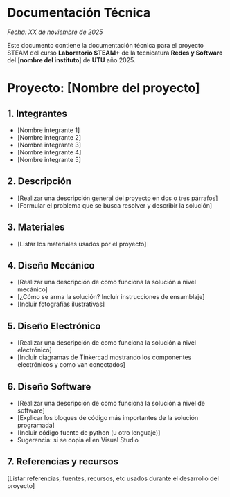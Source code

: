 # Documentación Técnica

*Fecha: XX de noviembre de 2025*

Este documento contiene la documentación técnica para el proyecto STEAM del curso **Laboratorio STEAM+** de la tecnicatura **Redes y Software** del [**nombre del instituto**] de **UTU** año 2025.

# Proyecto: [Nombre del proyecto]

## 1. Integrantes
- [Nombre integrante 1]
- [Nombre integrante 2]
- [Nombre integrante 3]
- [Nombre integrante 4]
- [Nombre integrante 5]

## 2. Descripción
- [Realizar una descripción general del proyecto en dos o tres párrafos]
- [Formular el problema que se busca resolver y describir la solución]

## 3. Materiales
- [Listar los materiales usados por el proyecto]

## 4. Diseño Mecánico
- [Realizar una descripción de como funciona la solución a nivel mecánico]
- [¿Cómo se arma la solución? Incluir instrucciones de ensamblaje]
- [Incluir fotografías ilustrativas]

## 5. Diseño Electrónico
- [Realizar una descripción de como funciona la solución a nivel electrónico]
- [Incluir diagramas de Tinkercad mostrando los componentes electrónicos y como van conectados]

## 6. Diseño Software
- [Realizar una descripción de como funciona la solución a nivel de software]
- [Explicar los bloques de código más importantes de la solución programada]
- [Incluir código fuente de python (u otro lenguaje)]
- Sugerencia: si se copia el en Visual Studio

## 7. Referencias y recursos
[Listar referencias, fuentes, recursos, etc usados durante el desarrollo del proyecto]